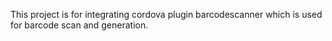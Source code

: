 This project is for integrating cordova plugin barcodescanner which is used for barcode scan and generation.